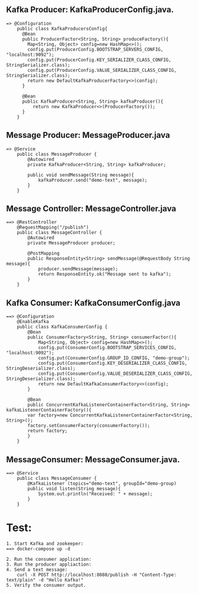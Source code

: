 ## Kafka Producer: KafkaProducerConfig.java.

    => @Configuration
        public class KafkaProducersConfig{
          @Bean
          public ProducerFactor<String, String> produceFactory(){
            Map<String, Object> config=new HashMap<>();
            config.put(ProducerConfig.BOOTSTRAP_SERVERS_CONFIG, "localhost:9092");
            config.put(ProducerConfig.KEY_SERIALIZER_CLASS_CONFIG, StringSerializer.class);
            config.put(ProducerConfig.VALUE_SERIALIZER_CLASS_CONFIG, StringSerializer.class);
            return new DefaultKafkaProducerFactory<>(config);
          }
          
          @Bean
          public KafkaProducer<String, String> kafkaProducer(){
              return new KafkaProducer<>(ProducerFactory());
          }
        }

## Message Producer: MessageProducer.java

    => @Service
        public class MessageProducer {
            @Autowired
            private KafkaProducer<String, String> kafkaProducer;

            public void sendMessage(String message){
                kafkaProducer.send("demo-text", message);
            }
        }


## Message Controller: MessageController.java

    ==> @RestController
        @RequestMapping("/publish")
        public class MessageController {
            @Autowired
            private MessageProducer producer;

            @PostMapping
            public ResponseEntity<String> sendMessage(@RequestBody String message){
                producer.sendMessage(message);
                return ResponseEntity.ok("Message sent to kafka");
            }
        }


## Kafka Consumer: KafkaConsumerConfig.java
    
    ==> @Configuration
        @EnableKafka
        public class KafkaConsumerConfig {
            @Bean
            public ConsumerFactory<String, String> consumerFactor(){
                Map<String, Object> config=new HashMap<>();
                config.put(ConsumerConfig.BOOTSTRAP_SERVICES_CONFIG, "localhost:9092");
                config.put(ConsumerConfig.GROUP_ID_CONFIG, "demo-group");
                config.put(ConsumerConfig.KEY_DESERIALIZER_CLASS_CONFIG, StringDeserializer.class);
                config.put(ConsumerConfig.VALUE_DESERIALIZER_CLASS_CONFIG, StringDeserializer.class);
                return new DefaultKafkaConsumerFactory<>(config);
            }

            @Bean
            public ConcurrentKafkaListenerContainerFactor<String, String> kafkaListenerContainerFactory(){
            var factory=new ConcurrentKafkaListenerContainerFactor<String, String>();
            factory.setConsumerFactory(consumerFactory());
            return factory;
            }
        }


## MessageConsumer: MessageConsumer.java.
    ==> @Service 
        public class MessageConsumer {
            @KafkaListener (topics="demo-text", groupId="demo-group)
            public void listen(String message){
                System.out.println("Received: " + message);
            }
        }


# Test:
    1. Start Kafka and zookeeper:
    ==> docker-compose up -d

    2. Run the consumer application:
    3. Run the producer appliaction:
    4. Send a text message:
        curl -X POST http://localhost:8080/publish -H "Content-Type: text/plain" -d "Hello Kafka!"
    5. Verify the consumer output.
